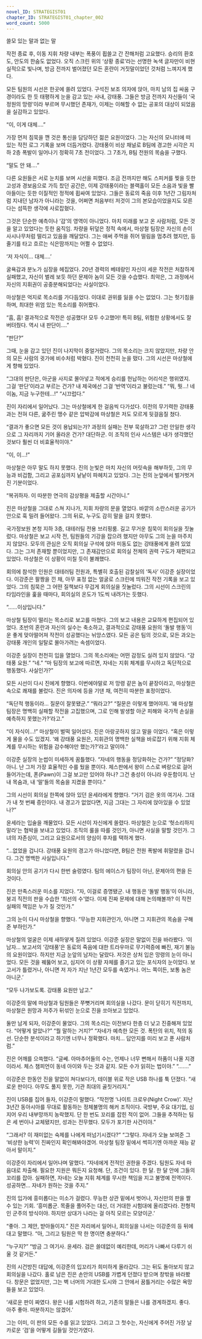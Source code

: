 ```yaml
---
novel_ID: STRATEGIST01
chapter_ID: STRATEGIST01_chapter_002
word_count: 5000
---
```


쓸모 있는 말과 없는 말

작전 종료 후, 이동 지휘 차량 내부는 폭풍이 휩쓸고 간 잔해처럼 고요했다. 승리의 환호도, 안도의 한숨도 없었다. 오직 스크린 위의 ‘상황 종료’라는 선명한 녹색 글자만이 비현실적으로 빛나며, 방금 전까지 벌어졌던 모든 혼란이 거짓말이었던 것처럼 느껴지게 했다.

모든 팀원의 시선은 한곳에 쏠려 있었다. 구석진 보조 의자에 앉아, 마치 남의 집 싸움 구경이라도 한 듯 태평하게 눈을 감고 있는 사내, 강태풍. 그들은 방금 전까지 자신들이 ‘국정원의 망령’이라 부르며 무시했던 존재가, 이제는 이해할 수 없는 공포의 대상이 되었음을 실감하고 있었다.

“이, 이게 대체….” 

가장 먼저 침묵을 깬 것은 통신을 담당하던 젊은 요원이었다. 그는 자신의 모니터에 떠 있는 작전 로그 기록을 보며 더듬거렸다. 강태풍이 비상 채널로 B팀에 경고한 시각은 지하 2층 폭발이 일어나기 정확히 7초 전이었다. 그 7초가, B팀 전원의 목숨을 구했다.

“말도 안 돼….”

다른 요원들은 서로 눈치를 보며 시선을 피했다. 조금 전까지만 해도 스피커를 찢을 듯한 고성과 경보음으로 가득 찼던 공간은, 이제 강태풍이라는 블랙홀이 모든 소음과 빛을 빨아들이는 듯한 이질적인 정적에 휩싸여 있었다. 그들은 동료의 죽음 이후 1년간 그림자처럼 지내던 남자가 아니라는 것을, 어쩌면 처음부터 저것이 그의 본모습이었을지도 모른다는 섬뜩한 생각에 사로잡혔다.

그것은 단순한 예측이나 ‘감’의 영역이 아니었다. 마치 미래를 보고 온 사람처럼, 모든 것을 알고 있었다는 듯한 움직임. 차량을 뒤덮은 정적 속에서, 마상철 팀장은 자신의 손이 사시나무처럼 떨리고 있음을 깨달았다. 그는 애써 주먹을 쥐어 떨림을 멈추려 했지만, 등줄기를 타고 흐르는 식은땀까지는 어쩔 수 없었다.

‘저 자식이… 대체….’

굴욕감과 분노가 심장을 헤집었다. 20년 경력의 베테랑인 자신이 세운 작전은 처참하게 실패했고, 자신이 벌레 보듯 하던 문제아 놈이 모든 것을 수습했다. 최악은, 그 과정에서 자신의 지휘권이 공중분해되었다는 사실이었다.

마상철은 억지로 목소리를 가다듬었다. 이대로 권위를 잃을 수는 없었다. 그는 헛기침을 하며, 최대한 위엄 있는 목소리를 쥐어짰다.

 “흠, 흠! 결과적으로 작전은 성공했다! 모두 수고했어! 특히 B팀, 위험한 상황에서도 잘 버텨줬다. 역시 내 판단이….”

“판단?”

그때, 눈을 감고 있던 진이 나지막이 중얼거렸다. 그의 목소리는 크지 않았지만, 차량 안의 모든 사람의 귓가에 비수처럼 박혔다. 진이 천천히 눈을 떴다. 그의 시선은 마상철에게 향해 있었다.

“그대의 판단은, 아군을 사지로 몰아넣고 적에게 승리를 헌납하는 어리석은 행위였지. 그걸 ‘판단’이라고 부르는 건가? 내 제국에선 그걸 ‘반역’이라고 불렀는데.” “뭐, 뭣…! 네 이놈, 지금 누구한테…!” “시끄럽다.”

진이 자리에서 일어났다. 그는 마상철에게 한 걸음씩 다가섰다. 이전의 무기력한 강태풍과는 전혀 다른, 굶주린 맹수 같은 압박감에 마상철은 저도 모르게 뒷걸음질 쳤다.

“결과가 좋으면 모든 것이 용납되는가? 과정의 실패는 전부 묵살하고? 그런 안일한 생각으로 그 자리까지 기어 올라온 건가? 대단하군. 이 조직의 인사 시스템은 내가 생각했던 것보다 훨씬 더 비효율적이야.”

“이, 이…!”

마상철은 아무 말도 하지 못했다. 진의 눈빛은 마치 자신의 머릿속을 해부하듯, 그의 무능과 비겁함, 그리고 공포심까지 낱낱이 파헤치고 있었다. 그는 진의 눈앞에서 벌거벗겨진 기분이었다.

“복귀하자. 이 따분한 연극의 감상평을 제출할 시간이니.”

진은 마상철을 그대로 스쳐 지나가, 지휘 차량의 문을 열었다. 바깥의 소란스러운 공기가 안으로 훅 밀려 들어왔다. 그의 뒤로, 누구도 감히 말을 걸지 못했다.

국가정보원 본청 지하 3층, 대테러팀 전용 브리핑룸. 길고 무거운 침묵이 회의실을 짓눌렀다. 마상철은 보고 시작 전, 팀원들의 기강을 잡으려 했지만 아무도 그의 눈을 마주치지 않았다. 모두의 관심은 오직 회의실 구석에 앉아 미동도 없는 강태풍에게 쏠려 있었다. 그는 그저 존재할 뿐이었지만, 그 존재감만으로 회의실 전체의 권력 구도가 재편되고 있었다. 마상철은 이 상황이 미칠 듯이 불쾌했다.

회의에 참석한 인원은 대테러팀 전원과, 특별히 호출된 감찰실의 ‘독사’ 이강준 실장이었다. 이강준은 팔짱을 낀 채, 아무 표정 없는 얼굴로 스크린에 띄워진 작전 기록을 보고 있었다. 그의 침묵은 그 어떤 질책보다 무겁게 회의실을 짓눌렀다. 그의 시선이 스크린의 타임라인을 훑을 때마다, 회의실의 온도가 1도씩 내려가는 듯했다.

“……이상입니다.”

마상철 팀장이 떨리는 목소리로 보고를 마쳤다. 그의 보고 내용은 교묘하게 편집되어 있었다. 초반의 혼란과 자신의 실수는 축소하고, 결과적으로 강태풍 요원의 ‘돌발 행동’이 운 좋게 맞아떨어져 작전이 성공했다는 뉘앙스였다. 모든 공은 팀의 것으로, 모든 과오는 강태풍 개인의 일탈로 몰아가려는 속셈이었다.

이강준 실장이 천천히 입을 열었다. 그의 목소리에는 어떤 감정도 실려 있지 않았다. “강태풍 요원.” “네.” “마 팀장의 보고에 따르면, 자네는 지휘 체계를 무시하고 독단적으로 행동했다. 사실인가?”

모든 시선이 다시 진에게 향했다. 이번에야말로 저 망령 같은 놈이 끝장이라고, 마상철은 속으로 쾌재를 불렀다. 진은 의자에 등을 기댄 채, 여전히 따분한 표정이었다.

“독단적 행동이라… 질문이 잘못됐군.” “뭐라고?” “질문은 이렇게 했어야지. ‘왜 마상철 팀장은 명백히 실패할 작전을 고집했으며, 그로 인해 발생할 아군 피해와 국가적 손실을 예측하지 못했는가?’라고.”

“이 자식이…!” 마상철이 벌떡 일어섰다. 진은 아랑곳하지 않고 말을 이었다. “혹은 이렇게 물을 수도 있겠지. ‘왜 강태풍 요원은, 지휘관의 명백한 실책을 바로잡기 위해 지휘 체계를 무시하는 위험을 감수해야만 했는가?’라고 말이야.”

이강준 실장의 눈썹이 미세하게 꿈틀했다. “자네의 행동을 정당화하는 건가?” “정당화? 아니. 난 그저 가장 효율적인 수를 뒀을 뿐이다. 체스판에서 왕이 스스로 벼랑으로 걸어 들어가는데, 폰(Pawn)이 그걸 보고만 있어야 하나? 그건 충성이 아니라 우둔함이지. 난 내 목숨과, 내 ‘말’들의 목숨을 지켰을 뿐이다.”

그의 시선이 회의실 한쪽에 앉아 있던 윤세라에게 향했다. “거기 검은 옷의 여기사. 그대가 내 첫 번째 증인이다. 내 경고가 없었다면, 지금 그대는 그 자리에 앉아있을 수 있었나?”

윤세라는 입술을 깨물었다. 모든 시선이 자신에게 쏠렸다. 마상철은 눈으로 ‘헛소리하지 말라’는 협박을 보내고 있었다. 조직의 룰을 따를 것인가, 아니면 사실을 말할 것인가. 그녀의 자존심이, 그리고 요원으로서의 양심이 후자를 택하게 했다.

“…없었을 겁니다. 강태풍 요원의 경고가 아니었다면, B팀은 전원 폭발에 휘말렸을 겁니다. 그건 명백한 사실입니다.”

회의실 안의 공기가 다시 한번 술렁였다. 팀의 에이스가 팀장이 아닌, 문제아의 편을 든 것이다.

진은 만족스러운 미소를 지었다. “자, 이걸로 증명됐군. 내 행동은 ‘돌발 행동’이 아니라, 붕괴 직전의 판을 수습한 ‘최선의 수’였다. 이제 진짜 문제에 대해 논의해볼까? 이 작전 실패의 책임은 누가 질 것인가.”

그의 눈이 다시 마상철을 향했다. “무능한 지휘관인가, 아니면 그 지휘관의 목숨을 구해준 부하인가.”

마상철의 얼굴은 이제 새하얗게 질려 있었다. 이강준 실장은 말없이 진을 바라봤다. ‘이 남자... 보고서의 ‘강태풍’은 동료의 죽음에 대한 트라우마로 무기력증에 빠진, 재기 불능의 요원이었다. 하지만 지금 눈앞의 남자는 달랐다. 저것은 상처 입은 망령의 눈이 아니었다. 모든 것을 꿰뚫어 보고, 심지어 이 상황 자체를 즐기고 있는 포식자의 눈이었다. 보고서가 틀렸거나, 아니면 저 자가 지난 1년간 모두를 속였거나. 어느 쪽이든, 보통 놈은 아니군.’

“모두 나가보도록. 강태풍 요원만 남고.”

이강준의 말에 마상철과 팀원들은 쭈뼛거리며 회의실을 나갔다. 문이 닫히기 직전까지, 마상철은 원망과 저주가 뒤섞인 눈으로 진을 쏘아보고 있었다.

둘만 남게 되자, 이강준이 물었다. 그의 목소리는 이전보다 한층 더 낮고 진중해져 있었다. “어떻게 알았나?” “뭘 말하는 거지?” “자네가 예측한 모든 것. 폭탄의 위치, 적의 동선. 단순한 분석이라고 하기엔 너무나 정확했다. 마치… 답안지를 미리 보고 푼 사람처럼.”

진은 어깨를 으쓱했다. “글쎄. 아마추어들의 수는, 언제나 너무 뻔해서 하품이 나올 지경이라서. 체스 챔피언이 동네 아이와 두는 것과 같지. 모든 수가 읽히는 법이야.” “…….”

이강준은 한동안 진을 말없이 쳐다보다가, 테이블 위로 작은 USB 하나를 툭 던졌다. “새로운 판이다. 아무도 풀지 못한, 기관 최대의 골칫거리지.”

진이 USB를 집어 들자, 이강준이 말했다. “작전명 ‘나이트 크로우(Night Crow)’. 지난 3년간 동아시아를 무대로 활동하는 정체불명의 해커 조직이다. 국방부, 주요 대기업, 심지어 우리 내부망까지 농락했지. 단 한 번도 꼬리를 잡힌 적이 없어. 그들을 추적하는 팀은 세 번이나 교체됐지만, 성과는 전무했다. 모두가 포기한 사건이야.”

“그래서? 이 재미없는 숙제를 나에게 떠넘기시겠다?” “그렇다. 자네가 오늘 보여준 그 ‘비상한 능력’이 진짜인지 확인해봐야겠어. 마상철 팀장 밑에서 썩히기엔 아까운 재능 같아서 말이지.”

이강준이 자리에서 일어나며 말했다. “자네에게 전적인 권한을 주겠다. 팀원도 자네 마음대로 차출해. 필요한 지원은 뭐든지 요청해. 단, 조건이 있다. 한 달. 한 달 안에 그들의 꼬리를 잡아. 실패하면, 자네는 오늘 지휘 체계를 무시한 책임을 지고 불명예 전역이다. 성공하면… 자네가 원하는 것을 주지.”

진의 입가에 흥미롭다는 미소가 걸렸다. 무능한 상관 밑에서 벗어나, 자신만의 판을 짤 수 있는 기회. ‘흥미롭군. 목줄을 풀어주는 대신, 더 거대한 시험대에 올리겠다라. 전형적인 군주의 방식이야. 하지만 상대가 나라는 걸 아직 모르는 모양이군.’

“좋아. 그 제안, 받아들이지.” 진은 자리에서 일어나, 회의실을 나서는 이강준의 등 뒤에 대고 말했다. “아, 그리고 팀원은 딱 한 명이면 충분하다.”

“누구지?” “방금 그 여기사. 윤세라. 검은 쓸데없이 예리한데, 머리가 나빠서 다루기 쉬울 것 같거든.”

진의 시건방진 대답에, 이강준의 입꼬리가 희미하게 올라갔다. 그는 뒤도 돌아보지 않고 회의실을 나갔다. 홀로 남은 진은 손안의 USB를 가볍게 던졌다 받으며 창밖을 바라봤다. 창문은 없었지만, 그는 벽 너머의 거대한 도시와 그 안에서 꿈틀거리는 수많은 욕망들을 보고 있었다.

‘새로운 판이 짜였다. 왕은 나를 시험하려 하고, 기존의 말들은 나를 경계하겠지. 좋다. 아주 좋아. 따분하지는 않겠어.’

그는 이미, 이 판의 모든 수를 읽고 있었다. 그리고 그 첫수는, 자신에게 주어진 가장 날카로운 ‘검’을 어떻게 길들일 것인가였다.